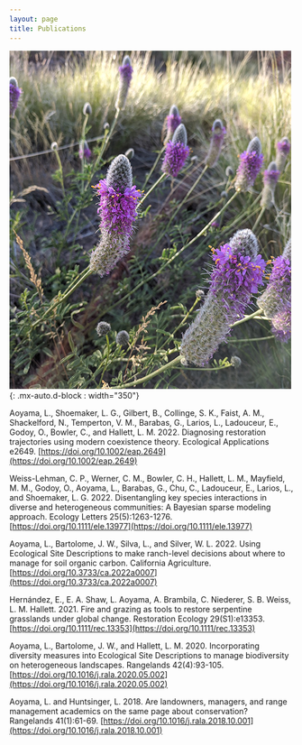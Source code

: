 ```yaml
---
layout: page
title: Publications
---
```


![clovers](/../../assets/img/publication/castillea-small.jpg){: .mx-auto.d-block : width="350"}

Aoyama, L., Shoemaker, L. G., Gilbert, B., Collinge, S. K., Faist, A. M., Shackelford, N., Temperton, V. M., Barabas, G., Larios, L., Ladouceur, E., Godoy, O., Bowler, C., and Hallett, L. M. 2022. Diagnosing restoration trajectories using modern coexistence theory. Ecological Applications e2649. 
[https://doi.org/10.1002/eap.2649](https://doi.org/10.1002/eap.2649)

Weiss-Lehman, C. P., Werner, C. M., Bowler, C. H., Hallett, L. M., Mayfield, M. M., Godoy, O., Aoyama, L., Barabas, G., Chu, C., Ladouceur, E., Larios, L., and Shoemaker, L. G. 2022. Disentangling key species interactions in diverse and heterogeneous communities: A Bayesian sparse modeling approach. Ecology Letters 25(5):1263-1276. [https://doi.org/10.1111/ele.13977](https://doi.org/10.1111/ele.13977)  

Aoyama, L., Bartolome, J. W., Silva, L., and Silver, W. L. 2022. Using Ecological Site Descriptions to make ranch-level decisions about where to manage for soil organic carbon. California Agriculture. 
[https://doi.org/10.3733/ca.2022a0007](https://doi.org/10.3733/ca.2022a0007) 

Hernández, E., E. A. Shaw, L. Aoyama, A. Brambila, C. Niederer, S. B. Weiss, L. M. Hallett. 2021. Fire and grazing as tools to restore serpentine grasslands under global change. Restoration Ecology 29(S1):e13353. [https://doi.org/10.1111/rec.13353](https://doi.org/10.1111/rec.13353)

Aoyama, L., Bartolome, J. W., and Hallett, L. M. 2020. Incorporating diversity measures into Ecological Site Descriptions to manage biodiversity on heterogeneous landscapes. Rangelands 42(4):93-105.[https://doi.org/10.1016/j.rala.2020.05.002](https://doi.org/10.1016/j.rala.2020.05.002)

Aoyama, L. and Huntsinger, L. 2018. Are landowners, managers, and range management academics on the same page about conservation? Rangelands 41(1):61-69. [https://doi.org/10.1016/j.rala.2018.10.001](https://doi.org/10.1016/j.rala.2018.10.001)
